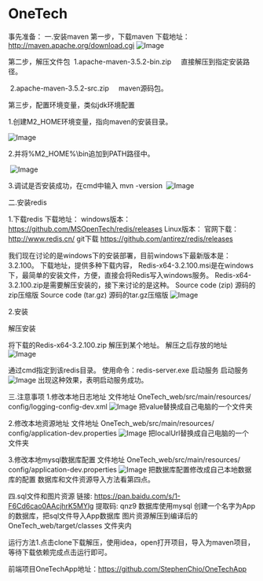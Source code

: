 # OneTech
事先准备：
一.安装maven
第一步，下载maven
下载地址：http://maven.apache.org/download.cgi
![Image](https://github.com/StephenChio/img-folder/blob/master/20180125104433174.png)

第二步，解压文件包
 1.apache-maven-3.5.2-bin.zip     直接解压到指定安装路径。

 2.apache-maven-3.5.2-src.zip     maven源码包。

第三步，配置环境变量，类似jdk环境配置

1.创建M2_HOME环境变量，指向maven的安装目录。

![Image](https://github.com/StephenChio/img-folder/blob/master/20180125103247489.png)



2.并将%M2_HOME%\bin追加到PATH路径中。

 ![Image](https://github.com/StephenChio/img-folder/blob/master/20180125103448461.png)



3.调试是否安装成功，在cmd中输入 mvn -version
 ![Image](https://github.com/StephenChio/img-folder/blob/master/20180125103643968.png)



二.安装redis

1.下载redis
下载地址：
windows版本：
    https://github.com/MSOpenTech/redis/releases
Linux版本：
    官网下载：
        http://www.redis.cn/
    git下载
        https://github.com/antirez/redis/releases
        
我们现在讨论的是windows下的安装部署，目前windows下最新版本是：3.2.100。
下载地址，提供多种下载内容，
Redis-x64-3.2.100.msi是在windows下，最简单的安装文件，方便，直接会将Redis写入windows服务。
Redis-x64-3.2.100.zip是需要解压安装的，接下来讨论的是这种。
Source code (zip) 源码的zip压缩版
Source code (tar.gz) 源码的tar.gz压缩版
![Image](https://github.com/StephenChio/img-folder/blob/master/564792-20170302141835970-345229799.png)

2.安装

解压安装

将下载的Redis-x64-3.2.100.zip 解压到某个地址。
解压之后存放的地址
![Image](https://github.com/StephenChio/img-folder/blob/master/564792-20170302141837188-1772743982.png)

通过cmd指定到该redis目录。
使用命令：redis-server.exe 启动服务
启动服务
![Image](https://github.com/StephenChio/img-folder/blob/master/564792-20170302141837907-542406591.png)
出现这种效果，表明启动服务成功。




三.注意事项
1.修改本地日志地址
文件地址 OneTech_web⁩/src⁩/⁨main/⁨resources⁩/⁨config⁩/logging-config-dev.xml
![Image](https://github.com/StephenChio/img-folder/blob/master/1.png)
把value替换成自己电脑的一个文件夹


2.修改本地资源地址
文件地址 OneTech_web⁩/src⁩/⁨main/⁨resources⁩/⁨config⁩/application-dev.properties
![Image](https://github.com/StephenChio/img-folder/blob/master/2.png)
把localUrl替换成自己电脑的一个文件夹

3.修改本地mysql数据库配置
文件地址 OneTech_web⁩/src⁩/⁨main/⁨resources⁩/⁨config⁩/application-dev.properties
![Image](https://github.com/StephenChio/img-folder/blob/master/2.png)
把数据库配置修改成自己本地数据库的配置 数据库和文件资源导入方法看第四点。



四.sql文件和图片资源
链接: https://pan.baidu.com/s/1-F6Cd6cao0AAcjhrK5MYlg 提取码: qnz9
数据库使用mysql 创建一个名字为App的数据库，把sql文件导入App数据库
图片资源解压到编译后的OneTech_web/target/classes 文件夹内

运行方法1.点击clone下载解压，使用idea，open打开项目，导入为maven项目，等待下载依赖完成点击运行即可。

前端项目OneTechApp地址：https://github.com/StephenChio/OneTechApp
